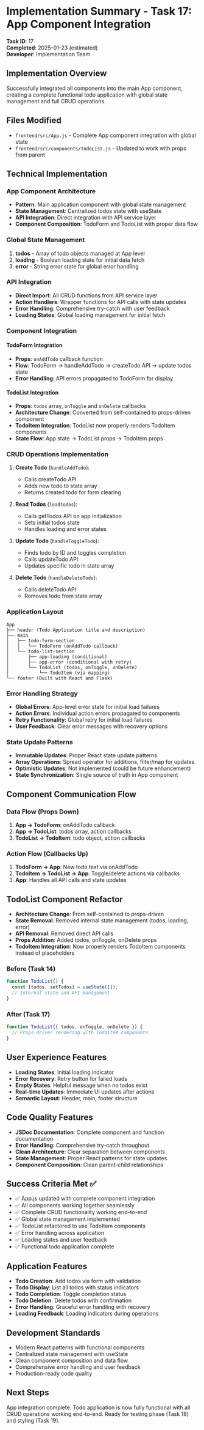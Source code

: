 # Implementation Summary - Task 17: App Component Integration

**Task ID**: 17  
**Completed**: 2025-01-23 (estimated)  
**Developer**: Implementation Team

## Implementation Overview
Successfully integrated all components into the main App component, creating a complete functional todo application with global state management and full CRUD operations.

## Files Modified
- `frontend/src/App.js` - Complete App component integration with global state
- `frontend/src/components/TodoList.js` - Updated to work with props from parent

## Technical Implementation

### App Component Architecture
- **Pattern**: Main application component with global state management
- **State Management**: Centralized todos state with useState
- **API Integration**: Direct integration with API service layer
- **Component Composition**: TodoForm and TodoList with proper data flow

### Global State Management
1. **todos** - Array of todo objects managed at App level
2. **loading** - Boolean loading state for initial data fetch
3. **error** - String error state for global error handling

### API Integration
- **Direct Import**: All CRUD functions from API service layer
- **Action Handlers**: Wrapper functions for API calls with state updates
- **Error Handling**: Comprehensive try-catch with user feedback
- **Loading States**: Global loading management for initial fetch

### Component Integration

#### TodoForm Integration
- **Props**: `onAddTodo` callback function
- **Flow**: TodoForm → handleAddTodo → createTodo API → update todos state
- **Error Handling**: API errors propagated to TodoForm for display

#### TodoList Integration
- **Props**: `todos` array, `onToggle` and `onDelete` callbacks
- **Architecture Change**: Converted from self-contained to props-driven component
- **TodoItem Integration**: TodoList now properly renders TodoItem components
- **State Flow**: App state → TodoList props → TodoItem props

### CRUD Operations Implementation

1. **Create Todo** (`handleAddTodo`):
   - Calls createTodo API
   - Adds new todo to state array
   - Returns created todo for form clearing

2. **Read Todos** (`loadTodos`):
   - Calls getTodos API on app initialization
   - Sets initial todos state
   - Handles loading and error states

3. **Update Todo** (`handleToggleTodo`):
   - Finds todo by ID and toggles completion
   - Calls updateTodo API
   - Updates specific todo in state array

4. **Delete Todo** (`handleDeleteTodo`):
   - Calls deleteTodo API
   - Removes todo from state array

### Application Layout
```
App
├── header (Todo Application title and description)
├── main
│   ├── todo-form-section
│   │   └── TodoForm (onAddTodo callback)
│   └── todo-list-section
│       ├── app-loading (conditional)
│       ├── app-error (conditional with retry)
│       └── TodoList (todos, onToggle, onDelete)
│           └── TodoItem (via mapping)
└── footer (Built with React and Flask)
```

### Error Handling Strategy
- **Global Errors**: App-level error state for initial load failures
- **Action Errors**: Individual action errors propagated to components
- **Retry Functionality**: Global retry for initial load failures
- **User Feedback**: Clear error messages with recovery options

### State Update Patterns
- **Immutable Updates**: Proper React state update patterns
- **Array Operations**: Spread operator for additions, filter/map for updates
- **Optimistic Updates**: Not implemented (could be future enhancement)
- **State Synchronization**: Single source of truth in App component

## Component Communication Flow

### Data Flow (Props Down)
1. **App → TodoForm**: onAddTodo callback
2. **App → TodoList**: todos array, action callbacks
3. **TodoList → TodoItem**: todo object, action callbacks

### Action Flow (Callbacks Up)
1. **TodoForm → App**: New todo text via onAddTodo
2. **TodoItem → TodoList → App**: Toggle/delete actions via callbacks
3. **App**: Handles all API calls and state updates

## TodoList Component Refactor
- **Architecture Change**: From self-contained to props-driven
- **State Removal**: Removed internal state management (todos, loading, error)
- **API Removal**: Removed direct API calls
- **Props Addition**: Added todos, onToggle, onDelete props
- **TodoItem Integration**: Now properly renders TodoItem components instead of placeholders

### Before (Task 14)
```javascript
function TodoList() {
  const [todos, setTodos] = useState([]);
  // Internal state and API management
}
```

### After (Task 17)
```javascript
function TodoList({ todos, onToggle, onDelete }) {
  // Props-driven rendering with TodoItem components
}
```

## User Experience Features
- **Loading States**: Initial loading indicator
- **Error Recovery**: Retry button for failed loads
- **Empty States**: Helpful message when no todos exist
- **Real-time Updates**: Immediate UI updates after actions
- **Semantic Layout**: Header, main, footer structure

## Code Quality Features
- **JSDoc Documentation**: Complete component and function documentation
- **Error Handling**: Comprehensive try-catch throughout
- **Clean Architecture**: Clear separation between components
- **State Management**: Proper React patterns for state updates
- **Component Composition**: Clean parent-child relationships

## Success Criteria Met ✅
- ✅ App.js updated with complete component integration
- ✅ All components working together seamlessly
- ✅ Complete CRUD functionality working end-to-end
- ✅ Global state management implemented
- ✅ TodoList refactored to use TodoItem components
- ✅ Error handling across application
- ✅ Loading states and user feedback
- ✅ Functional todo application complete

## Application Features
- **Todo Creation**: Add todos via form with validation
- **Todo Display**: List all todos with status indicators
- **Todo Completion**: Toggle completion status
- **Todo Deletion**: Delete todos with confirmation
- **Error Handling**: Graceful error handling with recovery
- **Loading Feedback**: Loading indicators during operations

## Development Standards
- Modern React patterns with functional components
- Centralized state management with useState
- Clean component composition and data flow
- Comprehensive error handling and user feedback
- Production-ready code quality

## Next Steps
App integration complete. Todo application is now fully functional with all CRUD operations working end-to-end. Ready for testing phase (Task 18) and styling (Task 19).